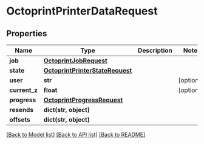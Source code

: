 # OctoprintPrinterDataRequest


## Properties
Name | Type | Description | Notes
------------ | ------------- | ------------- | -------------
**job** | [**OctoprintJobRequest**](OctoprintJobRequest.md) |  | 
**state** | [**OctoprintPrinterStateRequest**](OctoprintPrinterStateRequest.md) |  | 
**user** | **str** |  | [optional] 
**current_z** | **float** |  | [optional] 
**progress** | [**OctoprintProgressRequest**](OctoprintProgressRequest.md) |  | 
**resends** | **dict(str, object)** |  | 
**offsets** | **dict(str, object)** |  | 

[[Back to Model list]](../README.md#documentation-for-models) [[Back to API list]](../README.md#documentation-for-api-endpoints) [[Back to README]](../README.md)


